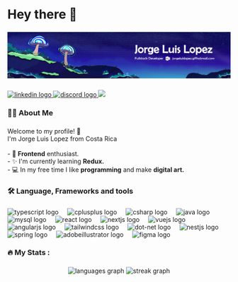 <h1 align="left">Hey there 👋</h1>

###

![Portrait](https://github.com/Logon2390/Logon2390/blob/main/banner.png)

###

<div align="left">
  <a href="https://www.linkedin.com/in/jorge-luis-lopez-gonzalez-86ab2a284/" target="_blank">
    <img src="https://raw.githubusercontent.com/maurodesouza/profile-readme-generator/master/src/assets/icons/social/linkedin/default.svg" width="37" height="25" alt="linkedin logo"  />
  </a>
  <a href="https://discordapp.com/users/206242992279912449" target="_blank">
    <img src="https://raw.githubusercontent.com/maurodesouza/profile-readme-generator/master/src/assets/icons/social/discord/default.svg" width="37" height="25" alt="discord logo"  />
  </a>
  <img src="https://visitor-badge.laobi.icu/badge?page_id=Logon2390.Logon2390&left_color=navy&right_color=turquoise" />
</div>

###

<h3 align="left">👩‍💻  About Me</h3>

###

<p align="left">Welcome to my profile! 🍃<br>I'm Jorge Luis Lopez from Costa Rica<br><br>- 🔭 <strong>Frontend</strong> enthusiast.<br>- ✨ I'm currently learning <strong>Redux.</strong><br>- 💻 In my free time I like <strong>programming</strong> and make <strong>digital art.</strong></p>

###

<h3 align="left">🛠 Language, Frameworks and tools</h3>

###

<div align="left">
  <img src="https://cdn.jsdelivr.net/gh/devicons/devicon/icons/typescript/typescript-original.svg" height="35" alt="typescript logo"  />
  <img width="12" />
  <img src="https://cdn.jsdelivr.net/gh/devicons/devicon/icons/cplusplus/cplusplus-original.svg" height="35" alt="cplusplus logo"  />
  <img width="12" />
  <img src="https://cdn.jsdelivr.net/gh/devicons/devicon/icons/csharp/csharp-original.svg" height="35" alt="csharp logo"  />
  <img width="12" />
  <img src="https://cdn.jsdelivr.net/gh/devicons/devicon/icons/java/java-original.svg" height="35" alt="java logo"  />
  <img width="12" />
  <img src="https://cdn.jsdelivr.net/gh/devicons/devicon/icons/mysql/mysql-original.svg" height="35" alt="mysql logo"  />
  <img width="12" />
  <img src="https://cdn.jsdelivr.net/gh/devicons/devicon/icons/react/react-original.svg" height="35" alt="react logo"  />
  <img width="12" />
  <img src="https://cdn.jsdelivr.net/gh/devicons/devicon/icons/nextjs/nextjs-original.svg" height="35" alt="nextjs logo"  />
  <img width="12" />
  <img src="https://cdn.jsdelivr.net/gh/devicons/devicon/icons/vuejs/vuejs-original.svg" height="35" alt="vuejs logo"  />
  <img width="12" />
  <img src="https://cdn.jsdelivr.net/gh/devicons/devicon/icons/angularjs/angularjs-original.svg" height="35" alt="angularjs logo"  />
  <img width="12" />
  <img src="https://skillicons.dev/icons?i=tailwind" height="35" alt="tailwindcss logo"  />
  <img width="12" />
  <img src="https://skillicons.dev/icons?i=dotnet" height="35" alt="dot-net logo"  />
  <img width="12" />
  <img src="https://cdn.jsdelivr.net/gh/devicons/devicon/icons/nestjs/nestjs-original.svg" height="35" alt="nestjs logo"  />
  <img width="12" />
  <img src="https://skillicons.dev/icons?i=spring" height="35" alt="spring logo"  />
  <img width="12" />
  <img src="https://skillicons.dev/icons?i=ai" height="35" alt="adobeillustrator logo"  />
  <img width="12" />
  <img src="https://skillicons.dev/icons?i=figma" height="35" alt="figma logo"  />
</div>

###

<h3 align="left">🔥   My Stats :</h3>

###

<div align="center">
<img src="https://github-readme-stats.vercel.app/api/top-langs?username=Logon2390&locale=en&hide_title=true&layout=compact&card_width=320&langs_count=6&theme=tokyonight&hide_border=true&order=2" height="220" alt="languages graph"  />
  <img src="https://streak-stats.demolab.com?user=Logon2390&locale=en&mode=weekly&theme=tokyonight&hide_border=true&border_radius=5&order=3" height="220" alt="streak graph"  />
</div>

###
